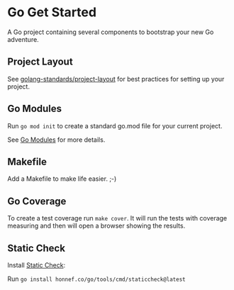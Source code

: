 # Go Get Started
A Go project containing several components to bootstrap your new Go adventure.

## Project Layout 
See [golang-standards/project-layout](https://github.com/golang-standards/project-layout) for best practices for setting
up your project.

## Go Modules
Run `go mod init` to create a standard go.mod file for your current project.

See [Go Modules](https://pkg.go.dev/cmd/go#hdr-Module_maintenance) for more details.

## Makefile
Add a Makefile to make life easier. ;-)

## Go Coverage
To create a test coverage run `make cover`.
It will run the tests with coverage measuring and then will open a browser showing the results.

## Static Check

Install [Static Check](https://staticcheck.io/):

Run `go install honnef.co/go/tools/cmd/staticcheck@latest`


